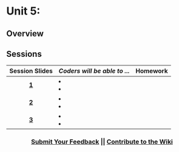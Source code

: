 # Unit 5:

## Overview

## Sessions 
|Session Slides|*Coders will be able to ...*|Homework|
|:-------:|-------|:-------|
|[**1**]()| <li> </li> <li> </li> | |
|[**2**]()| <li> </li> <li> </li> | |
|[**3**]()| <li> </li> <li> </li> | |

<h3 align="center"><a href="https://docs.google.com/forms/d/e/1FAIpQLSdmoYjRk6tqJHI5Y1ELjOZ7tiYj58dmoIBEeUaXK5ciIdljIg/viewform">Submit Your Feedback</a> || <a href="">Contribute to the Wiki</a> </h3>
